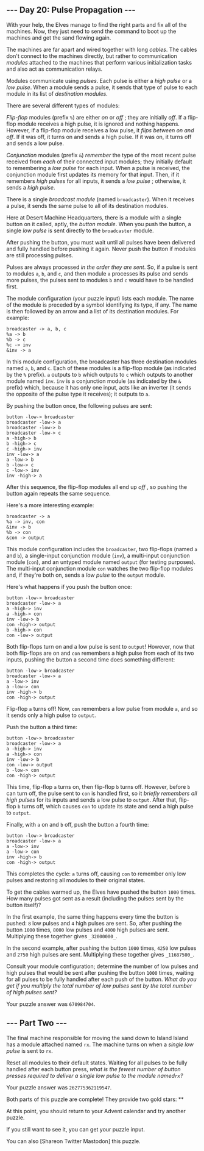 ## \--- Day 20: Pulse Propagation ---

With your help, the Elves manage to find the right parts and fix all of the
machines. Now, they just need to send the command to boot up the machines and
get the sand flowing again.

The machines are far apart and wired together with long _cables_. The cables
don't connect to the machines directly, but rather to communication _modules_
attached to the machines that perform various initialization tasks and also
act as communication relays.

Modules communicate using _pulses_. Each pulse is either a _high pulse_ or a
_low pulse_. When a module sends a pulse, it sends that type of pulse to each
module in its list of _destination modules_.

There are several different types of modules:

_Flip-flop_ modules (prefix `%`) are either _on_ or _off_ ; they are initially
_off_. If a flip-flop module receives a high pulse, it is ignored and nothing
happens. However, if a flip-flop module receives a low pulse, it _flips
between on and off_. If it was off, it turns on and sends a high pulse. If it
was on, it turns off and sends a low pulse.

_Conjunction_ modules (prefix `&`) _remember_ the type of the most recent
pulse received from _each_ of their connected input modules; they initially
default to remembering a _low pulse_ for each input. When a pulse is received,
the conjunction module first updates its memory for that input. Then, if it
remembers _high pulses_ for all inputs, it sends a _low pulse_ ; otherwise, it
sends a _high pulse_.

There is a single _broadcast module_ (named `broadcaster`). When it receives a
pulse, it sends the same pulse to all of its destination modules.

Here at Desert Machine Headquarters, there is a module with a single button on
it called, aptly, the _button module_. When you push the button, a single _low
pulse_ is sent directly to the `broadcaster` module.

After pushing the button, you must wait until all pulses have been delivered
and fully handled before pushing it again. Never push the button if modules
are still processing pulses.

Pulses are always processed _in the order they are sent_. So, if a pulse is
sent to modules `a`, `b`, and `c`, and then module `a` processes its pulse and
sends more pulses, the pulses sent to modules `b` and `c` would have to be
handled first.

The module configuration (your puzzle input) lists each module. The name of
the module is preceded by a symbol identifying its type, if any. The name is
then followed by an arrow and a list of its destination modules. For example:

    
    
    broadcaster -> a, b, c
    %a -> b
    %b -> c
    %c -> inv
    &inv -> a
    

In this module configuration, the broadcaster has three destination modules
named `a`, `b`, and `c`. Each of these modules is a flip-flop module (as
indicated by the `%` prefix). `a` outputs to `b` which outputs to `c` which
outputs to another module named `inv`. `inv` is a conjunction module (as
indicated by the `&` prefix) which, because it has only one input, acts like
an inverter (it sends the opposite of the pulse type it receives); it outputs
to `a`.

By pushing the button once, the following pulses are sent:

    
    
    button -low-> broadcaster
    broadcaster -low-> a
    broadcaster -low-> b
    broadcaster -low-> c
    a -high-> b
    b -high-> c
    c -high-> inv
    inv -low-> a
    a -low-> b
    b -low-> c
    c -low-> inv
    inv -high-> a
    

After this sequence, the flip-flop modules all end up _off_ , so pushing the
button again repeats the same sequence.

Here's a more interesting example:

    
    
    broadcaster -> a
    %a -> inv, con
    &inv -> b
    %b -> con
    &con -> output
    

This module configuration includes the `broadcaster`, two flip-flops (named
`a` and `b`), a single-input conjunction module (`inv`), a multi-input
conjunction module (`con`), and an untyped module named `output` (for testing
purposes). The multi-input conjunction module `con` watches the two flip-flop
modules and, if they're both on, sends a _low pulse_ to the `output` module.

Here's what happens if you push the button once:

    
    
    button -low-> broadcaster
    broadcaster -low-> a
    a -high-> inv
    a -high-> con
    inv -low-> b
    con -high-> output
    b -high-> con
    con -low-> output
    

Both flip-flops turn on and a low pulse is sent to `output`! However, now that
both flip-flops are on and `con` remembers a high pulse from each of its two
inputs, pushing the button a second time does something different:

    
    
    button -low-> broadcaster
    broadcaster -low-> a
    a -low-> inv
    a -low-> con
    inv -high-> b
    con -high-> output
    

Flip-flop `a` turns off! Now, `con` remembers a low pulse from module `a`, and
so it sends only a high pulse to `output`.

Push the button a third time:

    
    
    button -low-> broadcaster
    broadcaster -low-> a
    a -high-> inv
    a -high-> con
    inv -low-> b
    con -low-> output
    b -low-> con
    con -high-> output
    

This time, flip-flop `a` turns on, then flip-flop `b` turns off. However,
before `b` can turn off, the pulse sent to `con` is handled first, so it
_briefly remembers all high pulses_ for its inputs and sends a low pulse to
`output`. After that, flip-flop `b` turns off, which causes `con` to update
its state and send a high pulse to `output`.

Finally, with `a` on and `b` off, push the button a fourth time:

    
    
    button -low-> broadcaster
    broadcaster -low-> a
    a -low-> inv
    a -low-> con
    inv -high-> b
    con -high-> output
    

This completes the cycle: `a` turns off, causing `con` to remember only low
pulses and restoring all modules to their original states.

To get the cables warmed up, the Elves have pushed the button `1000` times.
How many pulses got sent as a result (including the pulses sent by the button
itself)?

In the first example, the same thing happens every time the button is pushed:
`8` low pulses and `4` high pulses are sent. So, after pushing the button
`1000` times, `8000` low pulses and `4000` high pulses are sent. Multiplying
these together gives `_32000000_`.

In the second example, after pushing the button `1000` times, `4250` low
pulses and `2750` high pulses are sent. Multiplying these together gives
`_11687500_`.

Consult your module configuration; determine the number of low pulses and high
pulses that would be sent after pushing the button `1000` times, waiting for
all pulses to be fully handled after each push of the button. _What do you get
if you multiply the total number of low pulses sent by the total number of
high pulses sent?_

Your puzzle answer was `670984704`.

## \--- Part Two ---

The final machine responsible for moving the sand down to Island Island has a
module attached named `rx`. The machine turns on when a _single low pulse_ is
sent to `rx`.

Reset all modules to their default states. Waiting for all pulses to be fully
handled after each button press, _what is the fewest number of button presses
required to deliver a single low pulse to the module named`rx`?_

Your puzzle answer was `262775362119547`.

Both parts of this puzzle are complete! They provide two gold stars: **

At this point, you should return to your Advent calendar and try another
puzzle.

If you still want to see it, you can get your puzzle input.

You can also [Shareon Twitter Mastodon] this puzzle.


